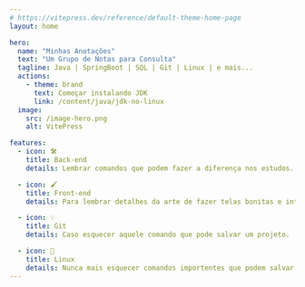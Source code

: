 ```yaml
---
# https://vitepress.dev/reference/default-theme-home-page
layout: home

hero:
  name: "Minhas Anotações"
  text: "Um Grupo de Notas para Consulta"
  tagline: Java | SpringBoot | SQL | Git | Linux | e mais...
  actions:
    - theme: brand
      text: Começar instalando JDK
      link: /content/java/jdk-no-linux
  image:
    src: /image-hero.png
    alt: VitePress

features:
  - icon: 🛠
    title: Back-end
    details: Lembrar comandos que podem fazer a diferença nos estudos.

  - icon: 🖌
    title: Front-end
    details: Para lembrar detalhes da arte de fazer telas bonitas e interativas.

  - icon: 💡
    title: Git
    details: Caso esquecer aquele comando que pode salvar um projeto.

  - icon: 🐧
    title: Linux
    details: Nunca mais esquecer comandos importentes que podem salvar.
---
```


<!--
<style>
:root {
  --vp-home-hero-name-color: transparent;
  --vp-home-hero-name-background: -webkit-linear-gradient(120deg, #bd34fe 30%, #41d1ff);

  --vp-home-hero-image-background-image: linear-gradient(-45deg, #bd34fe 50%, #47caff 50%);
  --vp-home-hero-image-filter: blur(44px);
}

@media (min-width: 640px) {
  :root {
    --vp-home-hero-image-filter: blur(56px);
  }
}

@media (min-width: 960px) {
  :root {
    --vp-home-hero-image-filter: blur(68px);
  }
}
</style>
-->

